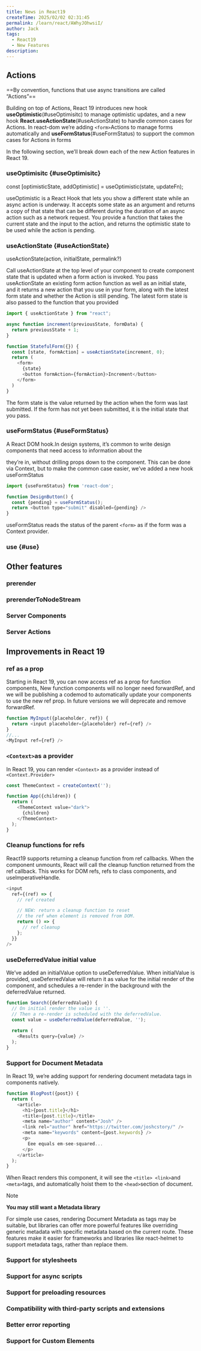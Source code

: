 ```yaml
---
title: News in React19
createTime: 2025/02/02 02:31:45
permalink: /learn/react/AWhyJOhwsiI/
author: Jack
tags:
  - React19 
  - New Features
description: 
---
```


## Actions

==By convention, functions that use async transitions are called “Actions”== 

Building on top of Actions, React 19 introduces new hook **useOptimistic**(#useOptimisitc) to manage optimistic updates, and a new hook **React.useActionState**(#useActionState) to handle common cases for Actions. In react-dom we’re adding `<form>`Actions to manage forms automatically and **useFormStatus**(#useFormStatus) to support the common cases for Actions in forms

In the following section, we’ll break down each of the new Action features in React 19.

### useOptimisitc {#useOptimisitc}

const [optimisticState, addOptimistic] = useOptimistic(state, updateFn);

useOptimistic is a React Hook that lets you show a different state while an async action is underway. It accepts some state as an argument and returns a copy of that state that can be different during the duration of an async action such as a network request. You provide a function that takes the current state and the input to the action, and returns the optimistic state to be used while the action is pending.


### useActionState {#useActionState}

useActionState(action, initialState, permalink?)

Call useActionState at the top level of your component to create component state that is updated when a form action is invoked. You pass useActionState an existing form action function as well as an initial state, and it returns a new action that you use in your form, along with the latest form state and whether the Action is still pending. The latest form state is also passed to the function that you provided
```JavaScript 
import { useActionState } from "react";

async function increment(previousState, formData) {
  return previousState + 1;
}

function StatefulForm({}) {
  const [state, formAction] = useActionState(increment, 0);
  return (
    <form>
      {state}
      <button formAction={formAction}>Increment</button>
    </form>
  )
}

```
The form state is the value returned by the action when the form was last submitted. If the form has not yet been submitted, it is the initial state that you pass.


### useFormStatus {#useFormStatus}

A React DOM hook.In design systems, it’s common to write design components that need access to information about the <form> they’re in, without drilling props down to the component. This can be done via Context, but to make the common case easier, we’ve added a new hook useFormStatus
```JavaScript
import {useFormStatus} from 'react-dom';

function DesignButton() {
  const {pending} = useFormStatus();
  return <button type="submit" disabled={pending} />
}
```
useFormStatus reads the status of the parent `<form>` as if the form was a Context provider.

### use {#use}

## Other features

### prerender 

### prerenderToNodeStream

### Server Components 

### Server Actions


## Improvements in React 19

### ref as a prop

Starting in React 19, you can now access ref as a prop for function components, New function components will no longer need forwardRef, and we will be publishing a codemod to automatically update your components to use the new ref prop. In future versions we will deprecate and remove forwardRef.
```Javascript
function MyInput({placeholder, ref}) {
  return <input placeholder={placeholder} ref={ref} />
}
//...
<MyInput ref={ref} />
```
### `<Context>`as a provider

In React 19, you can render `<Context>` as a provider instead of `<Context.Provider>`
```Javascript
const ThemeContext = createContext('');

function App({children}) {
  return (
    <ThemeContext value="dark">
      {children}
    </ThemeContext>
  );  
}
```

### Cleanup functions for refs

React19 supports returning a cleanup function from ref callbacks. When the component unmounts, React will call the cleanup function returned from the ref callback. This works for DOM refs, refs to class components, and useImperativeHandle.
```Javascript
<input
  ref={(ref) => {
    // ref created

    // NEW: return a cleanup function to reset
    // the ref when element is removed from DOM.
    return () => {
      // ref cleanup
    };
  }}
/>
```

### useDeferredValue initial value 

We’ve added an initialValue option to useDeferredValue. When initialValue is provided, useDeferredValue will return it as value for the initial render of the component, and schedules a re-render in the background with the deferredValue returned.
```Javascript
function Search({deferredValue}) {
  // On initial render the value is ''.
  // Then a re-render is scheduled with the deferredValue.
  const value = useDeferredValue(deferredValue, '');
  
  return (
    <Results query={value} />
  );
}
```

### Support for Document Metadata

In React 19, we’re adding support for rendering document metadata tags in components natively.
```Javascript
function BlogPost({post}) {
  return (
    <article>
      <h1>{post.title}</h1>
      <title>{post.title}</title>
      <meta name="author" content="Josh" />
      <link rel="author" href="https://twitter.com/joshcstory/" />
      <meta name="keywords" content={post.keywords} />
      <p>
        Eee equals em-see-squared...
      </p>
    </article>
  );
}
```
When React renders this component, it will see the `<title> <link>`and `<meta>`tags, and automatically hoist them to the `<head>`section of document.

>[!NOTE]
>**You may still want a Metadata library**
>
> For simple use cases, rendering Document Metadata as tags may be suitable, but libraries can offer more powerful features like overriding generic metadata with specific metadata based on the current route. These features make it easier for frameworks and libraries like react-helmet to support metadata tags, rather than replace them.


### Support for stylesheets


### Support for async scripts



### Support for preloading resources 

### Compatibility with third-party scripts and extensions 

### Better error reporting

### Support for Custom Elements









